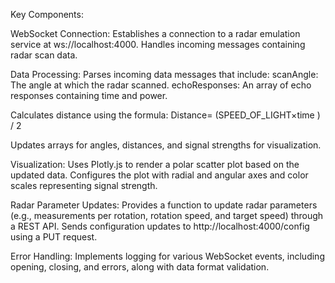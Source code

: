 Key Components:

WebSocket Connection:
Establishes a connection to a radar emulation service at ws://localhost:4000.
Handles incoming messages containing radar scan data.

Data Processing:
Parses incoming data messages that include:
scanAngle: The angle at which the radar scanned.
echoResponses: An array of echo responses containing time and power.

Calculates distance using the formula:
Distance= (SPEED_OF_LIGHT×time ) / 2
 
Updates arrays for angles, distances, and signal strengths for visualization.

Visualization:
Uses Plotly.js to render a polar scatter plot based on the updated data.
Configures the plot with radial and angular axes and color scales representing signal strength.

Radar Parameter Updates:
Provides a function to update radar parameters (e.g., measurements per rotation, rotation speed, and target speed) through a REST API.
Sends configuration updates to http://localhost:4000/config using a PUT request.

Error Handling:
Implements logging for various WebSocket events, including opening, closing, and errors, along with data format validation.
